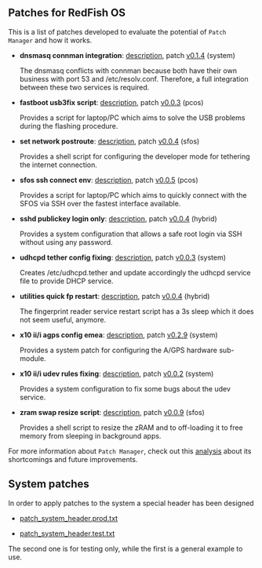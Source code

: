 ## Patches for RedFish OS

This is a list of patches developed to evaluate the potential of `Patch Manager` and how it works.

* **dnsmasq connman integration**: [description](dnsmasq-connman-integration/description.md), patch [v0.1.4](dnsmasq-connman-integration/0.1.4-unified_diff.patch) (system)

    The dnsmasq conflicts with connman because both have their own business with port 53 and /etc/resolv.conf. Therefore, a full integration between these two services is required. 
  
* **fastboot usb3fix script**: [description](fastboot-usb3fix-script/description.md), patch [v0.0.3](fastboot-usb3fix-script/0.0.3-unified_diff.patch) (pcos)

    Provides a script for laptop/PC which aims to solve the USB problems during the flashing procedure.
  
* **set network postroute**: [description](set-network-postroute/description.md), patch [v0.0.4](set-network-postroute/0.0.4-unified_diff.patch) (sfos)

    Provides a shell script for configuring the developer mode for tethering the internet connection.
  
* **sfos ssh connect env**: [description](sfos-ssh-connect-env/description.md), patch [v0.0.5](sfos-ssh-connect-env/0.0.5-unified_diff.patch) (pcos)

    Provides a script for laptop/PC which aims to quickly connect with the SFOS via SSH over the fastest interface available.
  
* **sshd publickey login only**: [description](sshd-publickey-login-only/description.md), patch [v0.0.4](sshd-publickey-login-only/0.0.4-unified_diff.patch) (hybrid)

    Provides a system configuration that allows a safe root login via SSH without using any password.

* **udhcpd tether config fixing**: [description](udhcpd-tether-config-fixing/description.md), patch [v0.0.3](udhcpd-tether-config-fixing/0.0.3-unified_diff.patch) (system)

    Creates /etc/udhcpd.tether and update accordingly the udhcpd service file to provide DHCP service.

* **utilities quick fp restart**: [description](utilities-quick-fp-restart/description.md), patch [v0.0.4](utilities-quick-fp-restart/0.0.4-unified_diff.patch) (hybrid)

    The fingerprint reader service restart script has a 3s sleep which it does not seem useful, anymore.
 
* **x10 ii/i agps config emea**: [description](x10ii-iii-agps-config-emea/description.md), patch [v0.2.9](x10ii-iii-agps-config-emea/0.2.9-unified_diff.patch) (system)

    Provides a system patch for configuring the A/GPS hardware sub-module.

* **x10 ii/i udev rules fixing**: [description](x10ii-iii-udev-rules-fixing/description.md), patch [v0.0.2](x10ii-iii-udev-rules-fixing/0.0.2-unified_diff.patch) (system)

    Provides a system configuration to fix some bugs about the udev service.
 
* **zram swap resize script**: [description](zram-swap-resize-script/description.md), patch [v0.0.9](zram-swap-resize-script/0.0.9-unified_diff.patch) (sfos)

    Provides a shell script to resize the zRAM and to off-loading it to free memory from sleeping in background apps.

For more information about `Patch Manager`, check out this [analysis](../forum/knowhow/system-patch-manager-p1.md) about its shortcomings and future improvements.

## System patches

In order to apply patches to the system a special header has been designed

* [patch_system_header.prod.txt](patch_system_header.prod.txt)

* [patch_system_header.test.txt](patch_system_header.test.txt)

The second one is for testing only, while the first is a general example to use.
